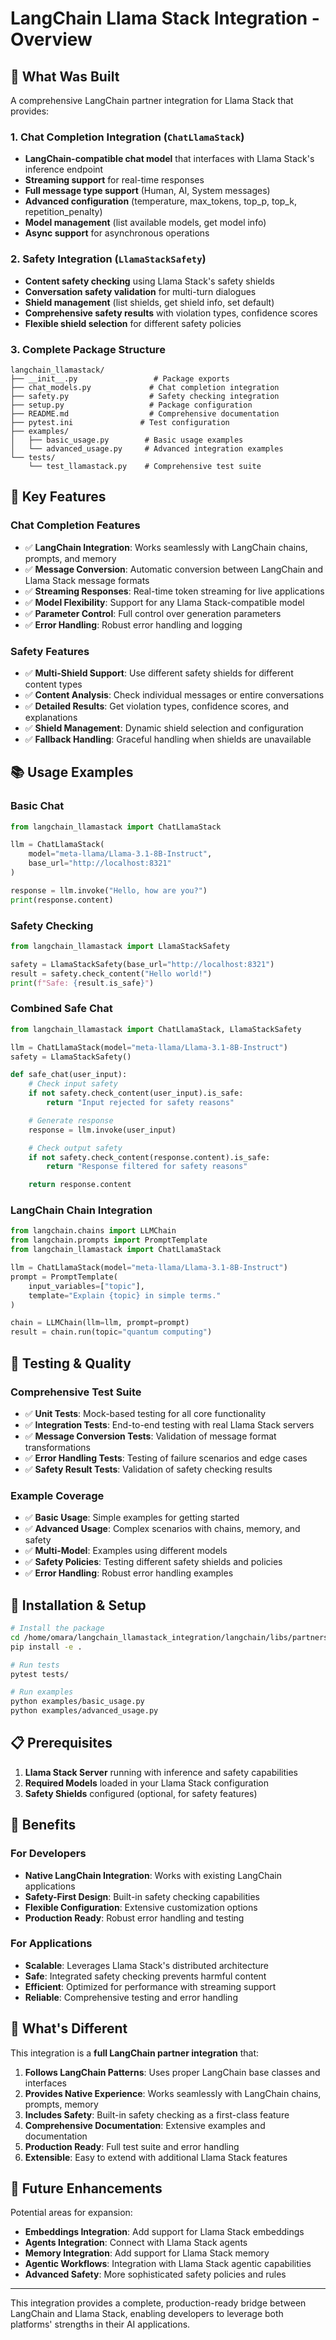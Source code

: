 # LangChain Llama Stack Integration - Overview

## 🎯 What Was Built

A comprehensive LangChain partner integration for Llama Stack that provides:

### 1. Chat Completion Integration (`ChatLlamaStack`)
- **LangChain-compatible chat model** that interfaces with Llama Stack's inference endpoint
- **Streaming support** for real-time responses
- **Full message type support** (Human, AI, System messages)
- **Advanced configuration** (temperature, max_tokens, top_p, top_k, repetition_penalty)
- **Model management** (list available models, get model info)
- **Async support** for asynchronous operations

### 2. Safety Integration (`LlamaStackSafety`)
- **Content safety checking** using Llama Stack's safety shields
- **Conversation safety validation** for multi-turn dialogues
- **Shield management** (list shields, get shield info, set default)
- **Comprehensive safety results** with violation types, confidence scores
- **Flexible shield selection** for different safety policies

### 3. Complete Package Structure
```
langchain_llamastack/
├── __init__.py                 # Package exports
├── chat_models.py             # Chat completion integration
├── safety.py                  # Safety checking integration
├── setup.py                   # Package configuration
├── README.md                  # Comprehensive documentation
├── pytest.ini               # Test configuration
├── examples/
│   ├── basic_usage.py        # Basic usage examples
│   └── advanced_usage.py     # Advanced integration examples
└── tests/
    └── test_llamastack.py    # Comprehensive test suite
```

## 🚀 Key Features

### Chat Completion Features
- ✅ **LangChain Integration**: Works seamlessly with LangChain chains, prompts, and memory
- ✅ **Message Conversion**: Automatic conversion between LangChain and Llama Stack message formats
- ✅ **Streaming Responses**: Real-time token streaming for live applications
- ✅ **Model Flexibility**: Support for any Llama Stack-compatible model
- ✅ **Parameter Control**: Full control over generation parameters
- ✅ **Error Handling**: Robust error handling and logging

### Safety Features
- ✅ **Multi-Shield Support**: Use different safety shields for different content types
- ✅ **Content Analysis**: Check individual messages or entire conversations
- ✅ **Detailed Results**: Get violation types, confidence scores, and explanations
- ✅ **Shield Management**: Dynamic shield selection and configuration
- ✅ **Fallback Handling**: Graceful handling when shields are unavailable

## 📚 Usage Examples

### Basic Chat
```python
from langchain_llamastack import ChatLlamaStack

llm = ChatLlamaStack(
    model="meta-llama/Llama-3.1-8B-Instruct",
    base_url="http://localhost:8321"
)

response = llm.invoke("Hello, how are you?")
print(response.content)
```

### Safety Checking
```python
from langchain_llamastack import LlamaStackSafety

safety = LlamaStackSafety(base_url="http://localhost:8321")
result = safety.check_content("Hello world!")
print(f"Safe: {result.is_safe}")
```

### Combined Safe Chat
```python
from langchain_llamastack import ChatLlamaStack, LlamaStackSafety

llm = ChatLlamaStack(model="meta-llama/Llama-3.1-8B-Instruct")
safety = LlamaStackSafety()

def safe_chat(user_input):
    # Check input safety
    if not safety.check_content(user_input).is_safe:
        return "Input rejected for safety reasons"

    # Generate response
    response = llm.invoke(user_input)

    # Check output safety
    if not safety.check_content(response.content).is_safe:
        return "Response filtered for safety reasons"

    return response.content
```

### LangChain Chain Integration
```python
from langchain.chains import LLMChain
from langchain.prompts import PromptTemplate
from langchain_llamastack import ChatLlamaStack

llm = ChatLlamaStack(model="meta-llama/Llama-3.1-8B-Instruct")
prompt = PromptTemplate(
    input_variables=["topic"],
    template="Explain {topic} in simple terms."
)

chain = LLMChain(llm=llm, prompt=prompt)
result = chain.run(topic="quantum computing")
```

## 🧪 Testing & Quality

### Comprehensive Test Suite
- ✅ **Unit Tests**: Mock-based testing for all core functionality
- ✅ **Integration Tests**: End-to-end testing with real Llama Stack servers
- ✅ **Message Conversion Tests**: Validation of message format transformations
- ✅ **Error Handling Tests**: Testing of failure scenarios and edge cases
- ✅ **Safety Result Tests**: Validation of safety checking results

### Example Coverage
- ✅ **Basic Usage**: Simple examples for getting started
- ✅ **Advanced Usage**: Complex scenarios with chains, memory, and safety
- ✅ **Multi-Model**: Examples using different models
- ✅ **Safety Policies**: Testing different safety shields and policies
- ✅ **Error Handling**: Robust error handling examples

## 🔧 Installation & Setup

```bash
# Install the package
cd /home/omara/langchain_llamastack_integration/langchain/libs/partners/llamastack
pip install -e .

# Run tests
pytest tests/

# Run examples
python examples/basic_usage.py
python examples/advanced_usage.py
```

## 📋 Prerequisites

1. **Llama Stack Server** running with inference and safety capabilities
2. **Required Models** loaded in your Llama Stack configuration
3. **Safety Shields** configured (optional, for safety features)

## 🎯 Benefits

### For Developers
- **Native LangChain Integration**: Works with existing LangChain applications
- **Safety-First Design**: Built-in safety checking capabilities
- **Flexible Configuration**: Extensive customization options
- **Production Ready**: Robust error handling and testing

### For Applications
- **Scalable**: Leverages Llama Stack's distributed architecture
- **Safe**: Integrated safety checking prevents harmful content
- **Efficient**: Optimized for performance with streaming support
- **Reliable**: Comprehensive testing and error handling

## 🔄 What's Different

This integration is a **full LangChain partner integration** that:

1. **Follows LangChain Patterns**: Uses proper LangChain base classes and interfaces
2. **Provides Native Experience**: Works seamlessly with LangChain chains, prompts, memory
3. **Includes Safety**: Built-in safety checking as a first-class feature
4. **Comprehensive Documentation**: Extensive examples and documentation
5. **Production Ready**: Full test suite and error handling
6. **Extensible**: Easy to extend with additional Llama Stack features

## 🚀 Future Enhancements

Potential areas for expansion:
- **Embeddings Integration**: Add support for Llama Stack embeddings
- **Agents Integration**: Connect with Llama Stack agents
- **Memory Integration**: Add support for Llama Stack memory
- **Agentic Workflows**: Integration with Llama Stack agentic capabilities
- **Advanced Safety**: More sophisticated safety policies and rules

---

This integration provides a complete, production-ready bridge between LangChain and Llama Stack, enabling developers to leverage both platforms' strengths in their AI applications.
